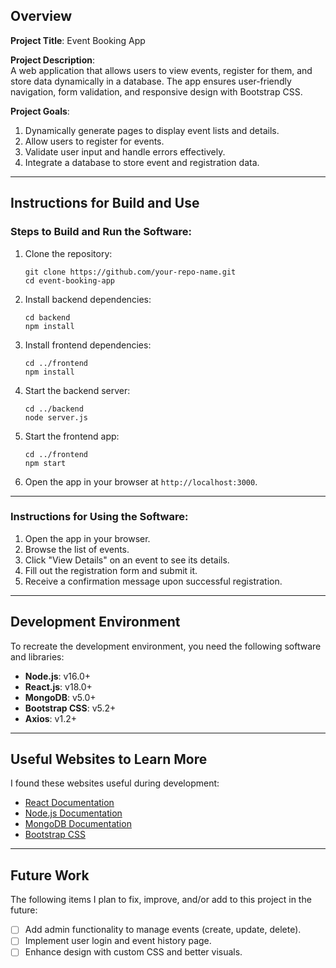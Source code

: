 Overview
--------

**Project Title**: Event Booking App

**Project Description**:\
A web application that allows users to view events, register for them, and store data dynamically in a database. The app ensures user-friendly navigation, form validation, and responsive design with Bootstrap CSS.

**Project Goals**:

1.  Dynamically generate pages to display event lists and details.
2.  Allow users to register for events.
3.  Validate user input and handle errors effectively.
4.  Integrate a database to store event and registration data.

* * * * *

Instructions for Build and Use
------------------------------

### Steps to Build and Run the Software:

1.  Clone the repository:

    ```
    git clone https://github.com/your-repo-name.git
    cd event-booking-app

    ```

2.  Install backend dependencies:

    ```
    cd backend
    npm install

    ```

3.  Install frontend dependencies:

    ```
    cd ../frontend
    npm install

    ```

4.  Start the backend server:

    ```
    cd ../backend
    node server.js

    ```

5.  Start the frontend app:

    ```
    cd ../frontend
    npm start

    ```

6.  Open the app in your browser at `http://localhost:3000`.

* * * * *

### Instructions for Using the Software:

1.  Open the app in your browser.
2.  Browse the list of events.
3.  Click "View Details" on an event to see its details.
4.  Fill out the registration form and submit it.
5.  Receive a confirmation message upon successful registration.

* * * * *

Development Environment
-----------------------

To recreate the development environment, you need the following software and libraries:

-   **Node.js**: v16.0+
-   **React.js**: v18.0+
-   **MongoDB**: v5.0+
-   **Bootstrap CSS**: v5.2+
-   **Axios**: v1.2+

* * * * *

Useful Websites to Learn More
-----------------------------

I found these websites useful during development:

-   [React Documentation](https://react.dev/reference/react)
-   [Node.js Documentation](https://nodejs.org/en/docs/)
-   [MongoDB Documentation](https://www.mongodb.com/docs/)
-   [Bootstrap CSS](https://getbootstrap.com/docs/5.3/getting-started/introduction/)

* * * * *

Future Work
-----------

The following items I plan to fix, improve, and/or add to this project in the future:

-   [ ]  Add admin functionality to manage events (create, update, delete).
-   [ ]  Implement user login and event history page.
-   [ ]  Enhance design with custom CSS and better visuals.
